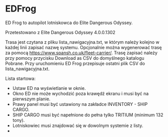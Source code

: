 # EDFrog

ED Frog to autopilot lotniskowca do Elite Dangerous Odyssey.

Przetestowano z Elite Dangerous Odyssey 4.0.0.1302

Trasa jest czytana z pliku lista_nawigacyjna.txt, w którym należy kolejno w każdej linii zapisać nazwę systemu.
Opcjonalnie można wygenerować trasę za pomocą https://www.spansh.co.uk/fleet-carrier/.
Trasę zapisać należy przy pomocy przycisku Download as CSV do domyślnego katalogu Pobrane.
Przy uruchomieniu ED Frog przepisuje ostatni plik CSV do lista_nawigacyjna.txt.

Lista startowa:
- Ustaw ED na wyświetlanie w oknie.
- Okno ED nie może wychodzić poza krawędź ekranu i musi być na pierwszym planie.
- Prawy panel musi być ustawiony na zakładce INVENTORY - SHIP CARGO.
- SHIP CARGO musi być napełnione do pełna tylko TRITIUM (minimum 132 tony).
- Lotniskowiec musi znajdować się w dowolnym systemie z listy.
- 
